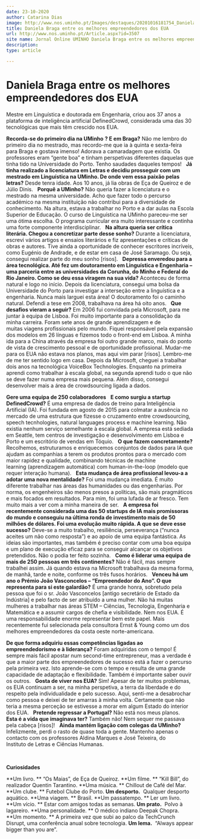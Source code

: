 ```yaml
---
date: 23-10-2020
author: Catarina Dias
image: http://www.nos.uminho.pt/Images/destaques/20201016181754_DanielaBragaT.jpg
title: Daniela Braga entre os melhores empreendedores dos EUA
url: http://www.nos.uminho.pt/Article.aspx?id=3507
site name: Jornal Online UMINHO Daniela Braga entre os melhores empreendedores dos EUA
description: 
type: article

---
```

# Daniela Braga entre os melhores empreendedores dos EUA


  

Mestre em Linguística e doutorada em Engenharia, criou aos 37 anos a plataforma de inteligência artificial DefinedCrowd, considerada uma das 30 tecnológicas que mais têm crescido nos EUA.

**Recorda-se do primeiro dia na UMinho** **? E em Braga?** 
Não me lembro do primeiro dia no mestrado, mas recordo-me que ia à quinta e sexta-feira para Braga e gostava imenso! Adorava a camaradagem que existia. Os professores eram “gente boa” e tinham perspetivas diferentes daquelas que tinha tido na Universidade do Porto. Tenho saudades daqueles tempos!
 
**Já tinha realizado a licenciatura em Letras e decidiu prosseguir com um mestrado em Linguística na UMinho. De onde vem essa paixão pelas letras?** 
Desde tenra idade. Aos 10 anos, já lia obras de Eça de Queiroz e de Júlio Dinis.
 
**Porquê a UMinho?** 
Não queria fazer a licenciatura e o mestrado na mesma universidade. Acho que fazer todo o percurso académico na mesma instituição não contribui para a diversidade de conhecimento. Na altura, estava a trabalhar no Porto e a dar aulas na Escola Superior de Educação. O curso de Linguística na UMinho pareceu-me ser uma ótima escolha. O programa curricular era muito interessante e continha uma forte componente interdisciplinar.
 
**Na altura queria ser crítica literária. Chegou a concretizar parte desse sonho?** 
Durante a licenciatura, escrevi vários artigos e ensaios literários e fiz apresentações e críticas de obras e autores. Tive ainda a oportunidade de conhecer escritores incríveis, como Eugénio de Andrade, e de estar em casa de José Saramago. Ou seja, consegui realizar parte do meu sonho [risos].
 
**Depressa enveredou para a área tecnológica. Até fez um doutoramento em Linguística e Engenharia – uma parceria entre as universidades da Corunha, do Minho e Federal do Rio Janeiro. Como se deu essa viragem na sua vida?** 
Aconteceu de forma natural e logo no início. Depois da licenciatura, consegui uma bolsa da Universidade do Porto para investigar a interseção entre a linguística e a engenharia. Nunca mais larguei esta área! O doutoramento foi o caminho natural. Defendi a tese em 2008, trabalhava na área há oito anos.
 
**Que desafios vieram a seguir?** 
Em 2006 fui convidada pela Microsoft, para me juntar à equipa de Lisboa. Foi muito importante para a consolidação da minha carreira. Foram sete anos de grande aprendizagem e de muitas viagens profissionais pelo mundo. Fiquei responsável pela expansão dos modelos em 26 línguas e fizemos todo o front-end em Lisboa. A minha ida para a China através da empresa foi outro grande marco, mais do ponto de vista de crescimento pessoal e de oportunidade profissional. Mudar-me para os EUA não estava nos planos, mas aqui vim parar [risos]. Lembro-me de me ter sentido logo em casa. Depois da Microsoft, cheguei a trabalhar dois anos na tecnológica VoiceBox Technologies. Enquanto na primeira aprendi como trabalhar à escala global, na segunda aprendi tudo o que não se deve fazer numa empresa mais pequena. Além disso, consegui desenvolver mais a área de crowdsourcing ligada a dados.

**Gere uma equipa de 250 colaboradores** 
 
**E como surgiu a startup DefinedCrowd?** 
É uma empresa de dados de treino para Inteligência Artificial (IA). Foi fundada em agosto de 2015 para colmatar a ausência no mercado de uma estrutura que fizesse o cruzamento entre crowdsourcing, speech tecnhologies, natural languages process e machine learning. Não existia nenhum serviço semelhante à escala global. A empresa está sediada em Seattle, tem centros de investigação e desenvolvimento em Lisboa e Porto e um escritório de vendas em Tóquio.
 
**O que fazem concretamente?** 
Recolhemos, estruturamos e enriquecemos conjuntos de dados para IA que ajudam as companhias a terem os produtos prontos para o mercado com maior rapidez e qualidade, combinando técnicas de machine learning (aprendizagem automática) com human-in-the-loop (modelo que requer interação humana).
 
**Esta mudança de área profissional levou-a a adotar uma nova mentalidade?** 
Foi uma mudança imediata. É muito diferente trabalhar nas áreas das humanidades ou das engenharias. Por norma, os engenheiros são menos presos a políticas, são mais pragmáticos e mais focados em resultados. Para mim, foi uma lufada de ar fresco. Tem muito mais a ver com a minha maneira de ser.
 
**A empresa foi recentemente considerada uma das 50 startups de IA mais promissoras do mundo e conseguiu na última ronda de investimento mais de 50 milhões de dólares. Foi uma evolução muito rápida. A que se deve esse sucesso?** 
Deve-se a muito trabalho, resiliência, perseverança (“nunca aceites um não como resposta”) e ao apoio de uma equipa fantástica. As ideias são importantes, mas também é preciso contar com uma boa equipa e um plano de execução eficaz para se conseguir alcançar os objetivos pretendidos. Não o podia ter feito sozinha.
 
**Como é liderar uma equipa de mais de 250 pessoas em três continentes?** 
Não é fácil, mas sempre trabalhei assim. Já quando estava na Microsoft trabalhava da mesma forma, de manhã, tarde e noite, conforme os três fusos horários.
 
**Venceu há um ano o Prémio João Vasconcelos – “Empreendedor do Ano”. O que representa para si este galardão?** 
É uma grande honra, sobretudo pela pessoa que foi o sr. João Vasconcelos [antigo secretário de Estado da Indústria] e pelo facto de ser atribuído a uma mulher. Não há muitas mulheres a trabalhar nas áreas STEM – Ciências, Tecnologia, Engenharia e Matemática e a assumir cargos de chefia e visibilidade. Nem nos EUA. É uma responsabilidade enorme representar bem este papel. Mais recentemente fui selecionada pela consultora Ernst & Young como um dos melhores empreendedores da costa oeste norte-americana.

**De que forma adquiriu essas competências ligadas ao empreendedorismo e à liderança?** 
Foram adquiridas com o tempo! É sempre mais fácil apostar num second-time entrepreneur, mas a verdade é que a maior parte dos empreendedores de sucesso está a fazer o percurso pela primeira vez. Isto aprende-se com o tempo e resulta de uma grande capacidade de adaptação e flexibilidade. Também é importante saber ouvir os outros.
 
**Gosta de viver nos EUA?** 
Sim! Apesar de ter muitos problemas, os EUA continuam a ser, na minha perspetiva, a terra da liberdade e do respeito pela individualidade e pelo sucesso. Aqui, senti-me a desabrochar como pessoa e deixei de ter amarras à minha volta. Certamente que não teria a mesma perceção se estivesse a morar em algum Estado do interior dos EUA.
 
**Pretende regressar a Portugal?** 
Não está nos meus planos.
 
**Esta é a vida que imaginava ter?** 
Também não! Nem sequer me passava pela cabeça [risos]!
 
**Ainda mantém ligação com colegas da UMinho?** 
Infelizmente, perdi o rasto de quase toda a gente. Mantenho apenas o contacto com os professores Aldina Marques e José Teixeira, do Instituto de Letras e Ciências Humanas.

 

**Curiosidades** 

**Um livro. ** “Os Maias”, de Eça de Queiroz.
**Um filme. ** “Kill Bill”, do realizador Quentin Tarantino.
**Uma música. ** Chillout de Café del Mar.
**Um clube. ** Futebol Clube do Porto.
**Um desporto.**  Qualquer desporto aquático.
**Uma viagem. ** Brasil.
**Um passatempo. ** Ler um livro.
**Um vício. ** Estar com amigos todas as semanas.
**Um prato.**  Polvo à lagareiro.
**Uma personalidade. ** O médico indiano Deepak Chopra.
**Um momento. ** A primeira vez que subi ao palco da TechCrunch Disrupt, uma conferência anual sobre tecnologia.
**Um lema.**  “Always appear bigger than you are”.
 

